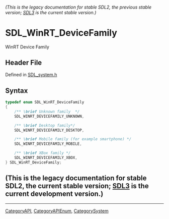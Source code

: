 ###### (This is the legacy documentation for stable SDL2, the previous stable version; [SDL3](https://wiki.libsdl.org/SDL3/) is the current stable version.)
# SDL_WinRT_DeviceFamily

WinRT Device Family

## Header File

Defined in [SDL_system.h](https://github.com/libsdl-org/SDL/blob/SDL2/include/SDL_system.h)

## Syntax

```c
typedef enum SDL_WinRT_DeviceFamily
{
    /** \brief Unknown family  */
    SDL_WINRT_DEVICEFAMILY_UNKNOWN,

    /** \brief Desktop family*/
    SDL_WINRT_DEVICEFAMILY_DESKTOP,

    /** \brief Mobile family (for example smartphone) */
    SDL_WINRT_DEVICEFAMILY_MOBILE,

    /** \brief XBox family */
    SDL_WINRT_DEVICEFAMILY_XBOX,
} SDL_WinRT_DeviceFamily;
```

## (This is the legacy documentation for stable SDL2, the current stable version; [SDL3](https://wiki.libsdl.org/SDL3/) is the current development version.)



----
[CategoryAPI](CategoryAPI), [CategoryAPIEnum](CategoryAPIEnum), [CategorySystem](CategorySystem)

